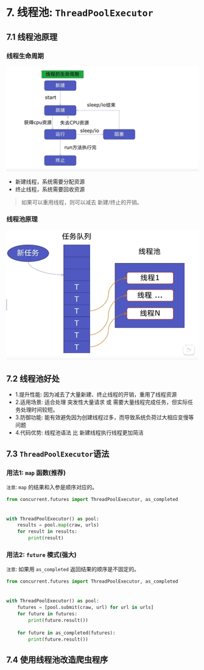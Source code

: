 # 7. 线程池: `ThreadPoolExecutor`

## 7.1 线程池原理

### 线程生命周期

![](../../assets/线程生命周期.png)


* 新建线程，系统需要分配资源
* 终止线程，系统需要回收资源

> 如果可以重用线程，则可以减去 新建/终止的开销。

### 线程池原理

![](../../assets/线程池任务队列.png)


## 7.2 线程池好处

* 1.提升性能: 因为减去了大量新建、终止线程的开销，重用了线程资源
* 2.适用场景: 适合处理 突发性大量请求 或 需要大量线程完成任务，但实际任务处理时间较短。
* 3.防御功能: 能有效避免因为创建线程过多，而导致系统负荷过大相应变慢等问题
* 4.代码优势: 线程池语法 比 新建线程执行线程更加简洁


## 7.3 `ThreadPoolExecutor`语法
### 用法1: `map` 函数(推荐)
`注意`: `map` 的结果和入参是顺序对应的。

```python
from concurrent.futures import ThreadPoolExecutor, as_completed


with ThreadPoolExecutor() as pool:
    results = pool.map(craw, urls)
    for result in results:
        print(result)
```

### 用法2: `future` 模式(强大)
`注意`: 如果用 `as_completed` 返回结果的顺序是不固定的。
```python
from concurrent.futures import ThreadPoolExecutor, as_completed


with ThreadPoolExecutor() as pool:
    futures = [pool.submit(craw, url) for url in urls]
    for future in futures:
        print(future.result())

    for future in as_completed(futures):
        print(future.result())
```


## 7.4 使用线程池改造爬虫程序

